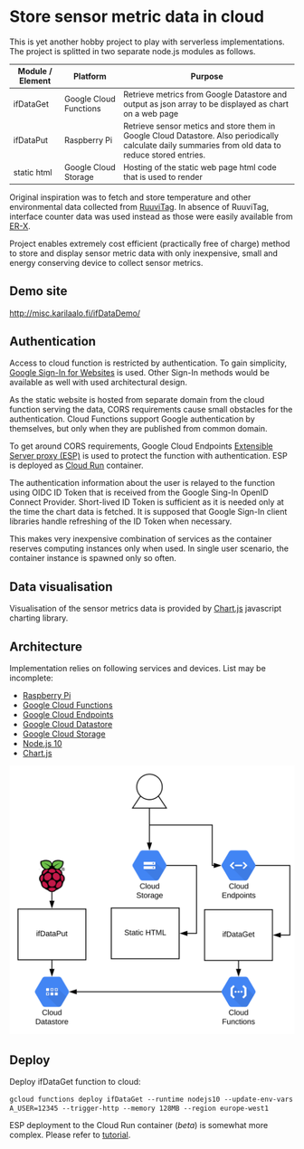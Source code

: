 Store sensor metric data in cloud
=================================

This is yet another hobby project to play with serverless implementations. The project is splitted in two separate node.js modules as follows.

| Module / Element | Platform | Purpose |
| ------ | -------- | ------- |
| ifDataGet | Google Cloud Functions | Retrieve metrics from Google Datastore and output as json array to be displayed as chart on a web page |
| ifDataPut | Raspberry Pi | Retrieve sensor metics and store them in Google Cloud Datastore. Also periodically calculate daily summaries from old data to reduce stored entries. |
| static html | Google Cloud Storage | Hosting of the static web page html code that is used to render

Original inspiration was to fetch and store temperature and other environmental data collected from [RuuviTag](https://ruuvi.com). In absence of RuuviTag, interface counter data was used instead as those were easily available from [ER-X](https://www.ui.com/edgemax/edgerouter-x/).

Project enables extremely cost efficient (practically free of charge) method to store and display sensor metric data with only inexpensive, small and energy conserving device to collect sensor metrics.

## Demo site

http://misc.karilaalo.fi/ifDataDemo/

## Authentication

Access to cloud function is restricted by authentication. To gain simplicity, [Google Sign-In for Websites](https://developers.google.com/identity/sign-in/web) is used. Other Sign-In methods would be available as well with used architectural design.

As the static website is hosted from separate domain from the cloud function serving the data, CORS requirements cause small obstacles for the authentication. Cloud Functions support Google authentication by themselves, but only when they are published from common domain.

To get around CORS requirements, Google Cloud Endpoints [Extensible Server proxy (ESP)](https://cloud.google.com/endpoints/docs/openapi/glossary#extensible_service_proxy) is used to protect the function with authentication. ESP is deployed as [Cloud Run](https://cloud.google.com/run/) container.

The authentication information about the user is relayed to the function using OIDC ID Token that is received from the Google Sing-In OpenID Connect Provider. Short-lived ID Token is sufficient as it is needed only at the time the chart data is fetched. It is supposed that Google Sign-In client libraries handle refreshing of the ID Token when necessary.

This makes very inexpensive combination of services as the container reserves computing instances only when used. In single user scenario, the container instance is spawned only so often.

## Data visualisation

Visualisation of the sensor metrics data is provided by [Chart.js](https://www.chartjs.org) javascript charting library.

## Architecture

Implementation relies on following services and devices. List may be incomplete:

* [Raspberry Pi](https://www.raspberrypi.org)
* [Google Cloud Functions](https://cloud.google.com/functions/)
* [Google Cloud Endpoints](https://cloud.google.com/endpoints/)
* [Google Cloud Datastore](https://cloud.google.com/datastore/)
* [Google Cloud Storage](https://cloud.google.com/storage/)
* [Node.js 10](https://nodejs.org/)
* [Chart.js](https://www.chartjs.org)

![Architecture layout illustration](ifDataArch.svg?sanitize=true)


## Deploy

Deploy ifDataGet function to cloud:

    gcloud functions deploy ifDataGet --runtime nodejs10 --update-env-vars A_USER=12345 --trigger-http --memory 128MB --region europe-west1

ESP deployment to the Cloud Run container (_beta_) is somewhat more complex. Please refer to [tutorial](https://cloud.google.com/endpoints/docs/openapi/get-started-cloud-run).
